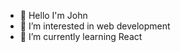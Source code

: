 - 👋 Hello I'm John
- 👀 I’m interested in web development
- 🌱 I’m currently learning React

<!---
johnlombardi389/johnlombardi389 is a ✨ special ✨ repository because its `README.md` (this file) appears on your GitHub profile.
You can click the Preview link to take a look at your changes.
--->
